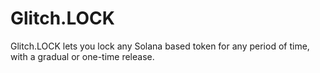 # Glitch.LOCK
Glitch.LOCK lets you lock any Solana based token for any period of time, with a gradual or one-time release.
